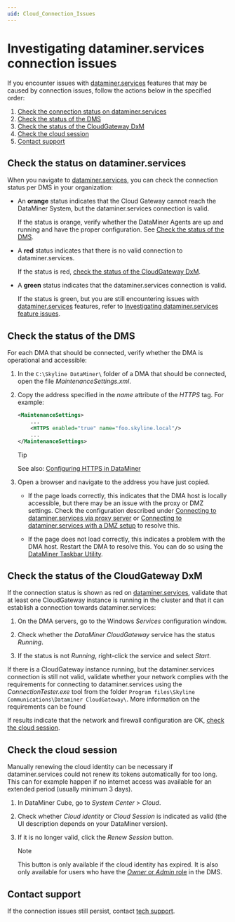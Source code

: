 ```yaml
---
uid: Cloud_Connection_Issues
---
```


# Investigating dataminer.services connection issues

If you encounter issues with [dataminer.services](xref:AboutCloudPlatform) features that may be caused by connection issues, follow the actions below in the specified order:

1. [Check the connection status on dataminer.services](#check-the-status-on-dataminerservices)
1. [Check the status of the DMS](#check-the-status-of-the-dms)
1. [Check the status of the CloudGateway DxM](#check-the-status-of-the-cloudgateway-dxm)
1. [Check the cloud session](#check-the-cloud-session)
1. [Contact support](#contact-support)

## Check the status on dataminer.services

When you navigate to [dataminer.services](https://dataminer.services/), you can check the connection status per DMS in your organization:

- An **orange** status indicates that the Cloud Gateway cannot reach the DataMiner System, but the dataminer.services connection is valid.

  If the status is orange, verify whether the DataMiner Agents are up and running and have the proper configuration. See [Check the status of the DMS](#check-the-status-of-the-dms).

- A **red** status indicates that there is no valid connection to dataminer.services.

  If the status is red, [check the status of the CloudGateway DxM](#check-the-status-of-the-cloudgateway-dxm).

- A **green** status indicates that the dataminer.services connection is valid.

  If the status is green, but you are still encountering issues with [dataminer.services](xref:AboutCloudPlatform) features, refer to [Investigating dataminer.services feature issues](xref:Investigating_Dataminerservices_Feature_Issues).

## Check the status of the DMS

For each DMA that should be connected, verify whether the DMA is operational and accessible:

1. In the `C:\Skyline DataMiner\` folder of a DMA that should be connected, open the file *MaintenanceSettings.xml*.

1. Copy the address specified in the *name* attribute of the *HTTPS* tag. For example:

   ```xml
   <MaintenanceSettings>
       ...
       <HTTPS enabled="true" name="foo.skyline.local"/>
       ...
   </MaintenanceSettings>
   ```

   > [!TIP]
   > See also: [Configuring HTTPS in DataMiner](xref:Setting_up_HTTPS_on_a_DMA#configuring-https-in-dataminer)

1. Open a browser and navigate to the address you have just copied.

   - If the page loads correctly, this indicates that the DMA host is locally accessible, but there may be an issue with the proxy or DMZ settings. Check the configuration described under [Connecting to dataminer.services via proxy server](xref:Connect_to_cloud_via_proxy) or [Connecting to dataminer.services with a DMZ setup](xref:Connect_to_cloud_with_DMZ) to resolve this.

   - If the page does not load correctly, this indicates a problem with the DMA host. Restart the DMA to resolve this. You can do so using the [DataMiner Taskbar Utility](xref:DataMiner_Taskbar_Utility).

## Check the status of the CloudGateway DxM

If the connection status is shown as red on [dataminer.services](https://dataminer.services/), validate that at least one CloudGateway instance is running in the cluster and that it can establish a connection towards dataminer.services:

1. On the DMA servers, go to the Windows *Services* configuration window.

1. Check whether the *DataMiner CloudGateway* service has the status *Running*.

1. If the status is not *Running*, right-click the service and select *Start*.

If there is a CloudGateway instance running, but the dataminer.services connection is still not valid, validate whether your network complies with the requirements for connecting to dataminer.services using the *ConnectionTester.exe* tool from the folder `Program files\Skyline Communications\Dataminer CloudGateway\`. More information on the requirements can be found 

If results indicate that the network and firewall configuration are OK, [check the cloud session](#check-the-cloud-session).

## Check the cloud session

Manually renewing the cloud identity can be necessary if dataminer.services could not renew its tokens automatically for too long. This can for example happen if no internet access was available for an extended period (usually minimum 3 days).

1. In DataMiner Cube, go to *System Center* > *Cloud*.

1. Check whether *Cloud identity* or *Cloud Session* is indicated as valid (the UI description depends on your DataMiner version<!-- RN 38715 -->).

1. If it is no longer valid, click the *Renew Session* button.

   > [!NOTE]
   > This button is only available if the cloud identity has expired. It is also only available for users who have the [*Owner* or *Admin* role](xref:Changing_the_role_of_a_DCP_user) in the DMS.

## Contact support

If the connection issues still persist, contact [tech support](https://skyline.be/contact/tech-support).
